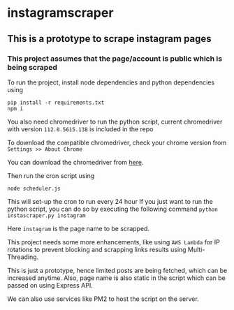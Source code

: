 # instagramscraper
## This is a prototype to scrape instagram pages
### This project assumes that the page/account is public which is being scraped

To run the project, install node dependencies and python dependencies using

```
pip install -r requirements.txt
npm i
```
You also need chromedriver to run the python script, current chromedriver with version `112.0.5615.138` is included in the repo

To download the compatible chromedriver, check your chrome version from ``Settings >> About Chrome``

You can download the chromedriver from [here](https://chromedriver.chromium.org/downloads).

Then run the cron script using

`
node scheduler.js
`

This will set-up the cron to run every 24 hour
If you just want to run the python script, you can do so by executing the following command
`
python instascraper.py instagram
`

Here `instagram` is the page name to be scrapped.

This project needs some more enhancements, like using `AWS Lambda` for IP rotations to prevent blocking and scrapping links results using Multi-Threading.

This is just a prototype, hence limited posts are being fetched, which can be increased anytime. Also, page name is also static in the script which can be passed on using Express API.

We can also use services like PM2 to host the script on the server.
